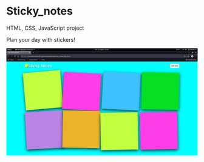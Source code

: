 # Sticky_notes
HTML, CSS, JavaScript project

Plan your day with stickers!

![App screenshot](https://github.com/P-Konstantin/Sticky_notes/blob/main/screenshot.png)

